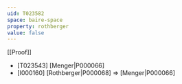 ```yaml
---
uid: T023582
space: baire-space
property: rothberger
value: false
---
```

[[Proof]]

* [T023543] [Menger|P000066]
* [I000160] [Rothberger|P000068] => [Menger|P000066]

